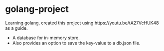 # golang-project
Learning golang, created this project using https://youtu.be/tA27VcHUK48 as a guide.

* A database for in-memory store.
* Also provides an option to save the key-value to a db.json file.
